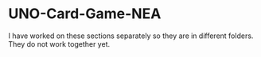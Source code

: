 # UNO-Card-Game-NEA  
I have worked on these sections separately so they are in different folders. They do not work together yet.
